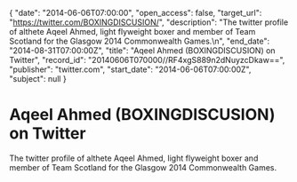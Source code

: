 {
  "date": "2014-06-06T07:00:00", 
  "open_access": false, 
  "target_url": "https://twitter.com/BOXINGDISCUSION/", 
  "description": "The twitter profile of althete Aqeel Ahmed, light flyweight boxer and member of Team Scotland for the Glasgow 2014 Commonwealth Games.\n", 
  "end_date": "2014-08-31T07:00:00Z", 
  "title": "Aqeel Ahmed (BOXINGDISCUSION) on Twitter", 
  "record_id": "20140606T070000//RF4xgS889n2dNuyzcDkaw==", 
  "publisher": "twitter.com", 
  "start_date": "2014-06-06T07:00:00Z", 
  "subject": null
}

# Aqeel Ahmed (BOXINGDISCUSION) on Twitter

The twitter profile of althete Aqeel Ahmed, light flyweight boxer and member of Team Scotland for the Glasgow 2014 Commonwealth Games.
